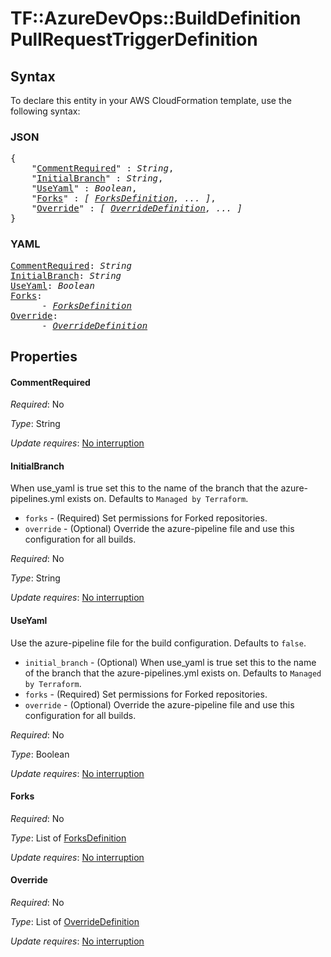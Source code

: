 # TF::AzureDevOps::BuildDefinition PullRequestTriggerDefinition

## Syntax

To declare this entity in your AWS CloudFormation template, use the following syntax:

### JSON

<pre>
{
    "<a href="#commentrequired" title="CommentRequired">CommentRequired</a>" : <i>String</i>,
    "<a href="#initialbranch" title="InitialBranch">InitialBranch</a>" : <i>String</i>,
    "<a href="#useyaml" title="UseYaml">UseYaml</a>" : <i>Boolean</i>,
    "<a href="#forks" title="Forks">Forks</a>" : <i>[ <a href="forksdefinition.md">ForksDefinition</a>, ... ]</i>,
    "<a href="#override" title="Override">Override</a>" : <i>[ <a href="overridedefinition.md">OverrideDefinition</a>, ... ]</i>
}
</pre>

### YAML

<pre>
<a href="#commentrequired" title="CommentRequired">CommentRequired</a>: <i>String</i>
<a href="#initialbranch" title="InitialBranch">InitialBranch</a>: <i>String</i>
<a href="#useyaml" title="UseYaml">UseYaml</a>: <i>Boolean</i>
<a href="#forks" title="Forks">Forks</a>: <i>
      - <a href="forksdefinition.md">ForksDefinition</a></i>
<a href="#override" title="Override">Override</a>: <i>
      - <a href="overridedefinition.md">OverrideDefinition</a></i>
</pre>

## Properties

#### CommentRequired

_Required_: No

_Type_: String

_Update requires_: [No interruption](https://docs.aws.amazon.com/AWSCloudFormation/latest/UserGuide/using-cfn-updating-stacks-update-behaviors.html#update-no-interrupt)

#### InitialBranch

When use_yaml is true set this to the name of the branch that the azure-pipelines.yml exists on. Defaults to `Managed by Terraform`.
- `forks` - (Required) Set permissions for Forked repositories.
- `override` - (Optional) Override the azure-pipeline file and use this configuration for all builds.

_Required_: No

_Type_: String

_Update requires_: [No interruption](https://docs.aws.amazon.com/AWSCloudFormation/latest/UserGuide/using-cfn-updating-stacks-update-behaviors.html#update-no-interrupt)

#### UseYaml

Use the azure-pipeline file for the build configuration. Defaults to `false`.
- `initial_branch` - (Optional) When use_yaml is true set this to the name of the branch that the azure-pipelines.yml exists on. Defaults to `Managed by Terraform`.
- `forks` - (Required) Set permissions for Forked repositories.
- `override` - (Optional) Override the azure-pipeline file and use this configuration for all builds.

_Required_: No

_Type_: Boolean

_Update requires_: [No interruption](https://docs.aws.amazon.com/AWSCloudFormation/latest/UserGuide/using-cfn-updating-stacks-update-behaviors.html#update-no-interrupt)

#### Forks

_Required_: No

_Type_: List of <a href="forksdefinition.md">ForksDefinition</a>

_Update requires_: [No interruption](https://docs.aws.amazon.com/AWSCloudFormation/latest/UserGuide/using-cfn-updating-stacks-update-behaviors.html#update-no-interrupt)

#### Override

_Required_: No

_Type_: List of <a href="overridedefinition.md">OverrideDefinition</a>

_Update requires_: [No interruption](https://docs.aws.amazon.com/AWSCloudFormation/latest/UserGuide/using-cfn-updating-stacks-update-behaviors.html#update-no-interrupt)

